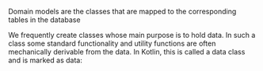Domain models are the classes that are mapped to the corresponding tables in the database 

We frequently create classes whose main purpose is to hold data. In such a class some standard functionality and utility functions are often mechanically derivable from the data. In Kotlin, this is called a data class and is marked as data: